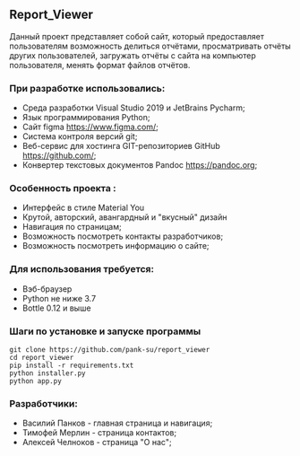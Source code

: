 ## Report_Viewer

Данный проект представляет собой сайт, который предоставляет пользователям возможность
делиться отчётами, просматривать отчёты других пользователей, загружать отчёты с
сайта на компьютер пользователя, менять формат файлов отчётов.

### При разработке использовались:
- Среда разработки Visual Studio 2019 и JetBrains Pycharm;
- Язык программирования Python;
- Сайт figma https://www.figma.com/;
- Система контроля версий git;
- Веб-сервис для хостинга GIT-репозиториев GitHub https://github.com/;
- Конвертер текстовых документов Pandoc https://pandoc.org;


### Особенность проекта :
- Интерфейс в стиле Material You
- Крутой, авторский, авангардный и "вкусный" дизайн
- Навигация по страницам;
- Возможность посмотреть контакты разработчиков;
- Возможность посмотреть информацию о сайте;

### Для использования требуется:
- Вэб-браузер 
- Python не ниже 3.7 
- Bottle 0.12 и выше


### Шаги по установке и запуске программы
```shell
git clone https://github.com/pank-su/report_viewer
cd report_viewer
pip install -r requirements.txt
python installer.py
python app.py
```
### Разработчики:
- Василий Панков - главная страница и навигация;
- Тимофей Мерлин  - страница контактов;
- Алексей Челноков  - страница "О нас";


